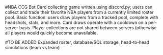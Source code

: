 #NBA CCG Bot
Card collecting game written using discord.py; users can collect and trade their favorite NBA players from a currently limited roster pool. Basic function: users draw players from 
a tracked pool, complete with headshots, stats, and more. Card draws operate with a cooldown on a per-server basis. Player collections are not shared between servers (otherwise
all players would quickly become unavailable.

#TO BE ADDED
Expanded roster, database/SQL storage, head-to-head simulations (team vs team)
